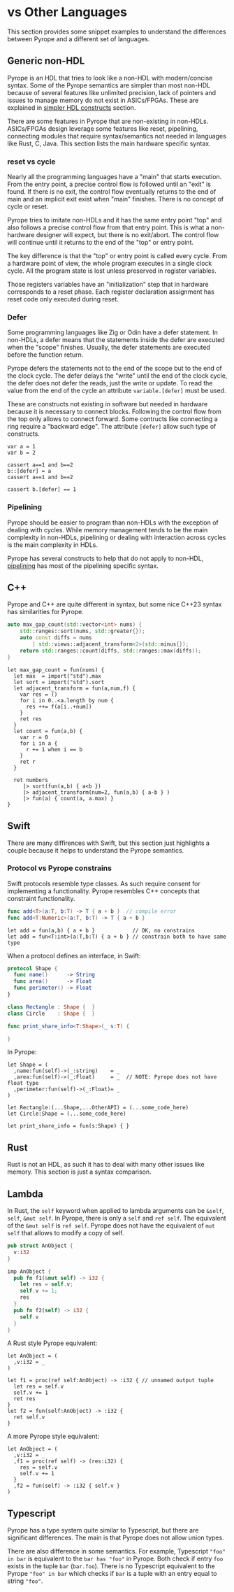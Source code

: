 # vs Other Languages

This section provides some snippet examples to understand the differences
between Pyrope and a different set of languages.

## Generic non-HDL

Pyrope is an HDL that tries to look like a non-HDL with modern/concise syntax.
Some of the Pyrope semantics are simpler than most non-HDL because of several
features like unlimited precision, lack of pointers and issues to manage memory
do not exist in ASICs/FPGAs. These are explained in [simpler HDL
constructs](00-hwdesign.md/#simpler-hdl-constructs) section.


There are some features in Pyrope that are non-existing in non-HDLs.
ASICs/FPGAs design leverage some features like reset, pipelining, connecting
modules that require syntax/semantics not needed in languages like Rust, C,
Java. This section lists the main hardware specific syntax.


### reset vs cycle


Nearly all the programming languages have a "main" that starts execution. From
the entry point, a precise control flow is followed until an "exit" is found.
If there is no exit, the control flow eventually returns to the end of main and
an implicit exit exist when "main" finishes. There is no concept of cycle or
reset.


Pyrope tries to imitate non-HDLs and it has the same entry point "top" and also follows
a precise control flow from that entry point. This is what a non-hardware designer
will expect, but there is no exit/abort. The control flow will continue until
it returns to the end of the "top" or entry point. 


The key difference is that the "top" or entry point is called every cycle. From
a hardware point of view, the whole program executes in a single clock cycle.
All the program state is lost unless preserved in register variables.


Those registers variables have an "initialization" step that in hardware
corresponds to a reset phase. Each register declaration assignment has reset
code only executed during reset.


### Defer

Some programming languages like Zig or Odin have a defer statement. In
non-HDLs, a defer means that the statements inside the defer are executed when
the "scope" finishes. Usually, the defer statements are executed before the
function return.


Pyrope defers the statements not to the end of the scope but to the end of the
clock cycle. The defer delays the "write" until the end of the clock cycle, the
defer does not defer the reads, just the write or update. To read the value
from the end of the cycle an attribute `variable.[defer]` must be used.


These are constructs not existing in software but needed in hardware because it
is necessary to connect blocks. Following the control flow from the top only
allows to connect forward. Some contructs like connecting a ring require a
"backward edge". The attribute `[defer]` allow such type of constructs.

```
var a = 1
var b = 2

cassert a==1 and b==2
b::[defer] = a
cassert a==1 and b==2

cassert b.[defer] == 1
```

### Pipelining


Pyrope should be easier to program than non-HDLs with the exception of dealing
with cycles. While memory management tends to be the main complexity in
non-HDLs, pipelining or dealing with interaction across cycles is the main
complexity in HDLs.


Pyrope has several constructs to help that do not apply to non-HDL,
[pipelining](06c-pipelining.md) has most of the pipelining specific syntax.

## C++

Pyrope and C++ are quite different in syntax, but some nice C++23 syntax has
similarities for Pyrope.

```c++
auto max_gap_count(std::vector<int> nums) {
    std::ranges::sort(nums, std::greater{});
    auto const diffs = nums
        | std::views::adjacent_transform<2>(std::minus{});
    return std::ranges::count(diffs, std::ranges::max(diffs));
}
```

```
let max_gap_count = fun(nums) {
  let max  = import("std").max
  let sort = import("std").sort
  let adjacent_transform = fun(a,num,f) {
    var res = ()
    for i in 0..<a.length by num {
      res ++= f(a[i..+num])
    }
    ret res
  }
  let count = fun(a,b) {
    var r = 0
    for i in a {
      r += 1 when i == b
    }
    ret r
  }

  ret numbers
     |> sort(fun(a,b) { a<b })
     |> adjacent_transform(num=2, fun(a,b) { a-b } )
     |> fun(a) { count(a, a.max) }
}
```

## Swift

There are many diffirences with Swift, but this section just highlights a couple because it helps
to understand the Pyrope semantics.


### Protocol vs Pyrope constrains

Swift protocols resemble type classes. As such require consent for implementing
a functionality. Pyrope resembles C++ concepts that constraint functionality.

```swift
func add<T>(a:T, b:T) -> T { a + b }  // compile error
func add<T:Numeric>(a:T, b:T) -> T { a + b }
```

```
let add = fun(a,b) { a + b }            // OK, no constrains
let add = fun<T:int>(a:T,b:T) { a + b } // constrain both to have same type
```

When a protocol defines an interface, in Swift:

```swift
protocol Shape {
  func name()      -> String
  func area()      -> Float
  func perimeter() -> Float
}

class Rectangle : Shape {  }
class Circle    : Shape {  }

func print_share_info<T:Shape>(_ s:T) {

}
```

In Pyrope:
```
let Shape = (
  ,name:fun(self)->(_:string)    = _
  ,area:fun(self)->(_:Float)     = _  // NOTE: Pyrope does not have float type
  ,perimeter:fun(self)->(_:Float)= _
)

let Rectangle:(...Shape,...OtherAPI) = (...some_code_here)
let Circle:Shape = (...some_code_here) 

let print_share_info = fun(s:Shape) { }
```


## Rust

Rust is not an HDL, as such it has to deal with many other issues like memory. This section is just
a syntax comparison.

## Lambda

In Rust, the `self` keyword when applied to lambda arguments can be `&self`,
`self`, `&mut self`. In Pyrope, there is only a `self` and `ref self`. The
equivalent of the `&mut self` is `ref self`. Pyrope does not have the
equivalent of `mut self` that allows to modify a copy of self.


```rust
pub struct AnObject {
  v:i32
}

imp AnObject {
  pub fn f1(&mut self) -> i32 {
    let res = self.v;
    self.v += 1;
    res
  }
  pub fn f2(self) -> i32 {
    self.v
  }
}
```

A Rust style Pyrope equivalent:

```
let AnObject = (
  ,v:i32 = _
)

let f1 = proc(ref self:AnObject) -> :i32 { // unnamed output tuple
  let res = self.v
  self.v += 1
  ret res
}
let f2 = fun(self:AnObject) -> :i32 {
  ret self.v
}
```

A more Pyrope style equivalent:

```
let AnObject = (
  ,v:i32 = _
  ,f1 = proc(ref self) -> (res:i32) {
    res = self.v
    self.v += 1
  }
  ,f2 = fun(self) -> :i32 { self.v }
)
```

## Typescript

Pyrope has a type system quite similar to Typescript, but there are significant
differences. The main is that Pyrope does not allow union types.


There are also difference in some semantics. For example, Typescript `"foo" in
bar` is equivalent to the `bar has "foo"` in Pyrope. Both check if entry `foo`
exists in the tuple `bar` (`bar.foo`). There is no Typescript equivalent to the
Pyrope `"foo" in bar` which checks if `bar` is a tuple with an entry equal to
string `"foo"`.


